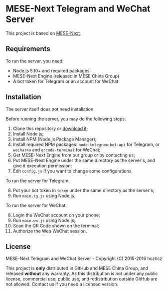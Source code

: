 MESE-Next Telegram and WeChat Server
===

This project is based on [MESE-Next](https://github.com/hczhcz/mese-next).

Requirements
---

To run the server, you need:

* Node.js 5.10+ and required packages
* MESE-Next Engine (released in MESE China Group)
* A bot token for Telegram or an account for WeChat

Installation
---

The server itself does not need installation.

Before running the server, you may do the following steps:

1. Clone this repository or [download it](https://github.com/hczhcz/mese-next-telegram/archive/master.zip);
2. Install Node.js;
3. Install NPM (Node.js Package Manager);
4. Install required NPM packages: `node-telegram-bot-api` for Telegram, or `wechat4u` and `qrcode-terminal` for WeChat;
5. Get MESE-Next Engine from our group or by contacting us;
6. Put MESE-Next Engine under the same directory as the server's, and give it execution permission;
7. Edit `config.js` if you want to change some configurations.

To run the server for Telegram:

8. Put your bot token in `token` under the same directory as the server's;
9. Run `main.tg.js` using Node.js.

To run the server for WeChat:

8. Login the WeChat account on your phone;
9. Run `main.wx.js` using Node.js;
10. Scan the QR Code shown on the terminal;
11. Authorize the Web WeChat session.

License
---

MESE-Next Telegram and WeChat Server - Copyright (C) 2015-2016 hczhcz

This project is **only** distributed in GitHub and MESE China Group, and released **without** any warranty. As this distribution is not under any public license, commercial use, public use, and redistribution outside GitHub are not allowed. Contact us if you need a licensed version.
